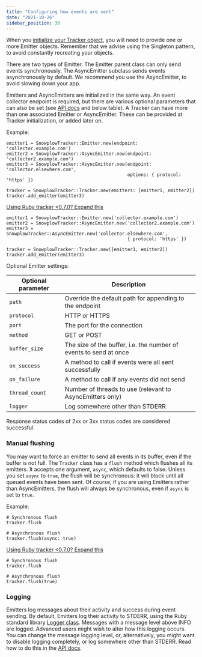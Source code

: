 ```yaml
---
title: "Configuring how events are sent"
date: "2021-10-26"
sidebar_position: 30
---
```


When you [initialize your Tracker object](/docs/collecting-data/collecting-from-own-applications/ruby-tracker/getting-started/index.md#tracking-design-and-initialization), you will need to provide one or more Emitter objects. Remember that we advise using the Singleton pattern, to avoid constantly recreating your objects.

There are two types of Emitter. The Emitter parent class can only send events synchronously. The AsyncEmitter subclass sends events asynchronously by default. We recommend you use the AsyncEmitter, to avoid slowing down your app.

Emitters and AsyncEmitters are initialized in the same way. An event collector endpoint is required, but there are various optional parameters that can also be set (see [API docs](https://snowplow.github.io/snowplow-ruby-tracker/SnowplowTracker/Emitter.html) and below table). A Tracker can have more than one associated Emitter or AsyncEmitter. These can be provided at Tracker initialization, or added later on.

Example:

```
emitter1 = SnowplowTracker::Emitter.new(endpoint: 'collector.example.com')
emitter2 = SnowplowTracker::AsyncEmitter.new(endpoint: 'collector2.example.com')
emitter3 = SnowplowTracker::AsyncEmitter.new(endpoint: 'collector.elsewhere.com',
                                             options: { protocol: 'https' })

tracker = SnowplowTracker::Tracker.new(emitters: [emitter1, emitter2])
tracker.add_emitter(emitter3)
```

[Using Ruby tracker <0.7.0? Expand this](#accordion-using-ruby-tracker-andlt070-expand-this)

```
emitter1 = SnowplowTracker::Emitter.new('collector.example.com')
emitter2 = SnowplowTracker::AsyncEmitter.new('collector2.example.com')
emitter3 = SnowplowTracker::AsyncEmitter.new('collector.elsewhere.com',
                                             { protocol: 'https' })

tracker = SnowplowTracker::Tracker.new([emitter1, emitter2])
tracker.add_emitter(emitter3)
```

Optional Emitter settings:

| **Optional parameter** | **Description**                                                   |
| ---------------------- | ----------------------------------------------------------------- |
| `path`                 | Override the default path for appending to the endpoint           |
| `protocol`             | HTTP or HTTPS                                                     |
| `port`                 | The port for the connection                                       |
| `method`               | GET or POST                                                       |
| `buffer_size`          | The size of the buffer, i.e. the number of events to send at once |
| `on_success`           | A method to call if events were all sent successfully             |
| `on_failure`           | A method to call if any events did not send                       |
| `thread_count`         | Number of threads to use (relevant to AsyncEmitters only)         |
| `logger`               | Log somewhere other than STDERR                                   |

Response status codes of 2xx or 3xx status codes are considered successful.

### Manual flushing

You may want to force an emitter to send all events in its buffer, even if the buffer is not full. The `Tracker` class has a `flush` method which flushes all its emitters. It accepts one argument, `async`, which defaults to false. Unless you set `async` to `true`, the flush will be synchronous: it will block until all queued events have been sent. Of course, if you are using Emitters rather than AsyncEmitters, the flush will always be synchronous, even if `async` is set to `true`.

Example:

```
# Synchronous flush
tracker.flush

# Asynchronous flush
tracker.flush(async: true)
```

[Using Ruby tracker <0.7.0? Expand this](#accordion-using-ruby-tracker-andlt070-expand-this)

```
# Synchronous flush
tracker.flush

# Asynchronous flush
tracker.flush(true)
```

### Logging

Emitters log messages about their activity and success during event sending. By default, Emitters log their activity to STDERR, using the Ruby standard library [Logger class](https://ruby-doc.org/stdlib-2.7.2/libdoc/logger/rdoc/Logger.html). Messages with a message level above INFO are logged. Advanced users might wish to alter how this logging occurs. You can change the message logging level, or, alternatively, you might want to disable logging completely, or log somewhere other than STDERR. Read how to do this in the [API docs](https://snowplow.github.io/snowplow-ruby-tracker/SnowplowTracker/Emitter.html).
